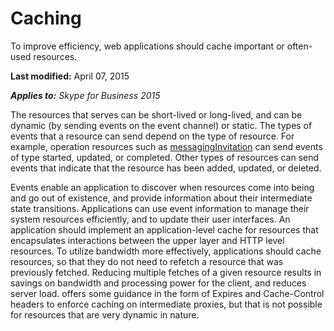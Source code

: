 
# Caching
To improve efficiency, web applications should cache important or often-used resources.

 **Last modified:** April 07, 2015

 _**Applies to:** Skype for Business 2015_

The resources that serves can be short-lived or long-lived, and can be dynamic (by sending events on the event channel) or static. The types of events that a resource can send depend on the type of resource. For example, operation resources such as [messagingInvitation](messagingInvitation_ref.md) can send events of type started, updated, or completed. Other types of resources can send events that indicate that the resource has been added, updated, or deleted.

Events enable an application to discover when resources come into being and go out of existence, and provide information about their intermediate state transitions. Applications can use event information to manage their system resources efficiently, and to update their user interfaces.
An application should implement an application-level cache for resources that encapsulates interactions between the upper layer and HTTP level resources. To utilize bandwidth more effectively, applications should cache resources, so that they do not need to refetch a resource that was previously fetched. Reducing multiple fetches of a given resource results in savings on bandwidth and processing power for the client, and reduces server load. offers some guidance in the form of Expires and Cache-Control headers to enforce caching on intermediate proxies, but that is not possible for resources that are very dynamic in nature.
